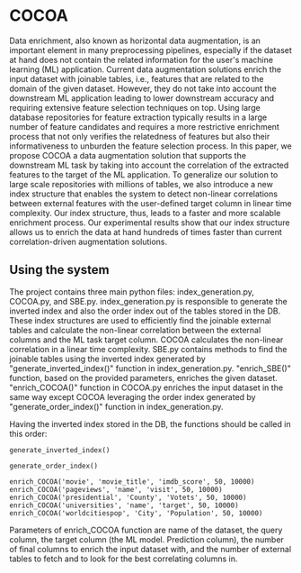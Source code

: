 # COCOA
Data enrichment, also known as horizontal data augmentation, is an important element in many preprocessing pipelines, especially if the dataset at hand does not contain the related information for the user's machine learning (ML) application. Current data augmentation solutions enrich the input dataset with joinable tables, i.e., features that are related to the domain of the given dataset.
However, they do not take into account the downstream ML application leading to lower downstream accuracy and requiring extensive feature selection techniques on top.
Using large database repositories for feature extraction typically results in a large number of feature candidates and requires a more restrictive enrichment process that not only verifies the relatedness of features but also their informativeness to unburden the feature selection process. 
In this paper, we propose COCOA a data augmentation solution that supports the downstream ML task by taking into account the correlation of the extracted features to the target of the ML application.
To generalize our solution to large scale repositories with millions of tables, we also introduce a new index structure that enables the system to detect non-linear correlations between external features with the user-defined target column in linear time complexity.
Our index structure, thus, leads to a faster and more scalable enrichment process.
Our experimental results show that our index structure allows us to enrich the data at hand hundreds of times faster than current correlation-driven augmentation solutions.

## Using the system
The project contains three main python files: index_generation.py, COCOA.py, and SBE.py.
index_generation.py is responsible to generate the inverted index and also the order index out of the tables stored in the DB. These index structures are used to efficiently find the joinable external tables and calculate the non-linear correlation between the external columns and the ML task target column. COCOA calculates the non-linear correlation in a linear time complexity.
SBE.py contains methods to find the joinable tables using the inverted index generated by "generate_inverted_index()" function in index_generation.py. "enrich_SBE()" function, based on the provided parameters, enriches the given dataset. "enrich_COCOA()" function in COCOA.py enriches the input dataset in the same way except COCOA leveraging the order index generated by "generate_order_index()" function in index_generation.py.

Having the inverted index stored in the DB, the functions should be called in this order:

```
generate_inverted_index()

generate_order_index()

enrich_COCOA('movie', 'movie_title', 'imdb_score', 50, 10000)
enrich_COCOA('pageviews', 'name', 'visit', 50, 10000)
enrich_COCOA('presidential', 'County', 'Votets', 50, 10000)
enrich_COCOA('universities', 'name', 'target', 50, 10000)
enrich_COCOA('worldcitiespop', 'City', 'Population', 50, 10000)
``` 
Parameters of enrich_COCOA function are name of the dataset, the query column, the target column (the ML model. Prediction column), the number of final columns to enrich the input dataset with, and the number of external tables to fetch and to look for the best correlating columns in.
